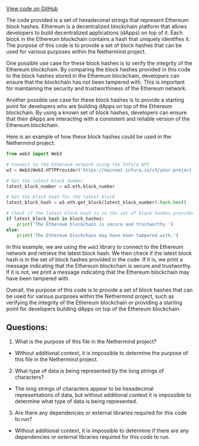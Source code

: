[View code on GitHub](https://github.com/NethermindEth/nethermind/src/bench_precompiles/vectors/sha256/proposed/input_param_scalar_128_gas_32.csv)

The code provided is a set of hexadecimal strings that represent Ethereum block hashes. Ethereum is a decentralized blockchain platform that allows developers to build decentralized applications (dApps) on top of it. Each block in the Ethereum blockchain contains a hash that uniquely identifies it. The purpose of this code is to provide a set of block hashes that can be used for various purposes within the Nethermind project.

One possible use case for these block hashes is to verify the integrity of the Ethereum blockchain. By comparing the block hashes provided in this code to the block hashes stored in the Ethereum blockchain, developers can ensure that the blockchain has not been tampered with. This is important for maintaining the security and trustworthiness of the Ethereum network.

Another possible use case for these block hashes is to provide a starting point for developers who are building dApps on top of the Ethereum blockchain. By using a known set of block hashes, developers can ensure that their dApps are interacting with a consistent and reliable version of the Ethereum blockchain.

Here is an example of how these block hashes could be used in the Nethermind project:

```python
from web3 import Web3

# Connect to the Ethereum network using the Infura API
w3 = Web3(Web3.HTTPProvider('https://mainnet.infura.io/v3/your-project-id'))

# Get the latest block number
latest_block_number = w3.eth.block_number

# Get the block hash for the latest block
latest_block_hash = w3.eth.get_block(latest_block_number).hash.hex()

# Check if the latest block hash is in the set of block hashes provided in the code
if latest_block_hash in block_hashes:
    print('The Ethereum blockchain is secure and trustworthy.')
else:
    print('The Ethereum blockchain may have been tampered with.')
```

In this example, we are using the `web3` library to connect to the Ethereum network and retrieve the latest block hash. We then check if the latest block hash is in the set of block hashes provided in the code. If it is, we print a message indicating that the Ethereum blockchain is secure and trustworthy. If it is not, we print a message indicating that the Ethereum blockchain may have been tampered with.

Overall, the purpose of this code is to provide a set of block hashes that can be used for various purposes within the Nethermind project, such as verifying the integrity of the Ethereum blockchain or providing a starting point for developers building dApps on top of the Ethereum blockchain.
## Questions: 
 1. What is the purpose of this file in the Nethermind project?
- Without additional context, it is impossible to determine the purpose of this file in the Nethermind project.

2. What type of data is being represented by the long strings of characters?
- The long strings of characters appear to be hexadecimal representations of data, but without additional context it is impossible to determine what type of data is being represented.

3. Are there any dependencies or external libraries required for this code to run?
- Without additional context, it is impossible to determine if there are any dependencies or external libraries required for this code to run.
